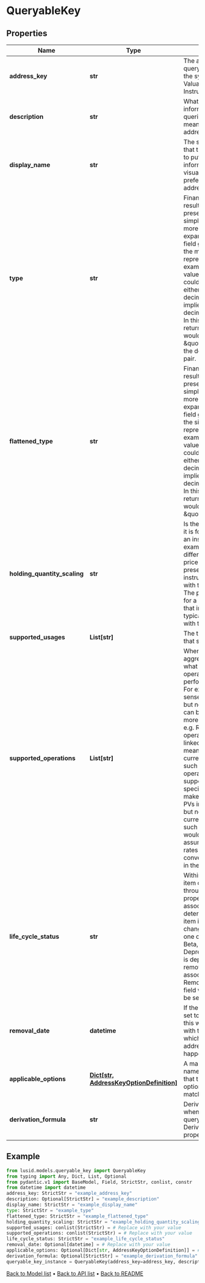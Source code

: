 # QueryableKey

## Properties
Name | Type | Description | Notes
------------ | ------------- | ------------- | -------------
**address_key** | **str** | The address that is the query to be made into the system. e.g. a Valuation/PV or Instrument/MaturityDate | 
**description** | **str** | What does the information that is being queried by the address mean. What is the address for. | [optional] 
**display_name** | **str** | The suggested name that the user would wish to put on to the returned information for visualisation in preference to the address. | 
**type** | **str** | Financially meaningful results can be presented as either simple flat types or more complex expanded types. This field gives the type of the more complex representation.  For example, the present value (PV) of a holding could be represented either as a simple decimal (with currency implied) or as a decimal-currency pair. In this example, the type returned in this field would be \&quot;Result0D\&quot;, the decimal-currency pair. | 
**flattened_type** | **str** | Financially meaningful results can be presented as either simple flat types or more complex expanded types. This field gives the type of the simpler representation.  For example, the present value (PV) of a holding could be represented either as a simple decimal (with currency implied) or as a decimal-currency pair. In this example, the type returned in this field would be \&quot;Decimal\&quot;. | 
**holding_quantity_scaling** | **str** | Is the data scaled when it is for, e.g. a holding in an instrument. A key example would be the difference between price and PV. The present value of an instrument would scale with the quantity held. The price would be that for a hypothetical unit of that instrument, typically associated with the contract size. | 
**supported_usages** | **List[str]** | The types of queries that support this key. | 
**supported_operations** | **List[str]** | When performing an aggregation operation, what column type operations can be performed on the data. For example, it makes sense to sum decimals but not strings. Either can be counted. With more complex types, e.g. ResultValues, operations may be linked to a semantic meaning such as the currency of the result. In such cases the operations may be supported but context specific. For example, it makes sense to sum PVs in a single currency but not when the currency is different. In such cases, an error would result (it being assumed that no fx rates for currency conversion were implicit in the context). | 
**life_cycle_status** | **str** | Within an API where an item can be accessed through an address or property, there is an associated status that determines whether the item is stable or likely to change. This status is one of [Experimental, Beta, EAP, Prod,  Deprecated]. If the item is deprecated it will be removed on or after the associated DateTime RemovalDate field. That field will not otherwise be set. | 
**removal_date** | **datetime** | If the life cycle status is set to deprecated then this will be populated with the date on or after which removal of the address query will happen | [optional] 
**applicable_options** | [**Dict[str, AddressKeyOptionDefinition]**](AddressKeyOptionDefinition.md) | A mapping from option names to the definition that the corresponding option value must match. | [optional] 
**derivation_formula** | **str** | Derivation formula for when the for when the query key represents a DerivedValuation property. | [optional] 
## Example

```python
from lusid.models.queryable_key import QueryableKey
from typing import Any, Dict, List, Optional
from pydantic.v1 import BaseModel, Field, StrictStr, conlist, constr
from datetime import datetime
address_key: StrictStr = "example_address_key"
description: Optional[StrictStr] = "example_description"
display_name: StrictStr = "example_display_name"
type: StrictStr = "example_type"
flattened_type: StrictStr = "example_flattened_type"
holding_quantity_scaling: StrictStr = "example_holding_quantity_scaling"
supported_usages: conlist(StrictStr) = # Replace with your value
supported_operations: conlist(StrictStr) = # Replace with your value
life_cycle_status: StrictStr = "example_life_cycle_status"
removal_date: Optional[datetime] = # Replace with your value
applicable_options: Optional[Dict[str, AddressKeyOptionDefinition]] = # Replace with your value
derivation_formula: Optional[StrictStr] = "example_derivation_formula"
queryable_key_instance = QueryableKey(address_key=address_key, description=description, display_name=display_name, type=type, flattened_type=flattened_type, holding_quantity_scaling=holding_quantity_scaling, supported_usages=supported_usages, supported_operations=supported_operations, life_cycle_status=life_cycle_status, removal_date=removal_date, applicable_options=applicable_options, derivation_formula=derivation_formula)

```

[Back to Model list](../README.md#documentation-for-models) &#8226; [Back to API list](../README.md#documentation-for-api-endpoints) &#8226; [Back to README](../README.md)


